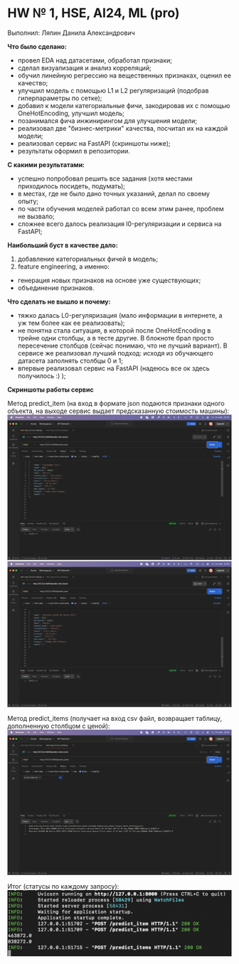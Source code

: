 # HW № 1, HSE, AI24, ML (pro)

Выполнил: Ляпин Данила Александрович


**Что было сделано:**
- провел EDA над датасетами, обработал признаки;
- сделал визуализация и анализ корреляций;
- обучил линейную регрессию на вещественных признаках, оценил ее качество;
- улучшил модель с помощью L1 и L2 регуляризаций (подобрав гиперпараметры по сетке);
- добавил к модели категориальные фичи, закодировав их с помощью OneHotEncoding, улучшил модель;
- позанимался фича инжинирингом для улучшения модели;
- реализовал две "бизнес-метрики" качества, посчитал их на каждой модели;
- реализовал сервис на FastAPI (скриншоты ниже);
- результаты оформил в репозитории.


**С какими результатами:**
- успешно попробовал решить все задания (хотя местами приходилось посидеть, подумать);
- в местах, где не было дано точных указаний, делал по своему опыту;
- по части обучения моделей работал со всем этим ранее, проблем не вызвало;
- сложнее всего далось реализация l0-регуляризации и сервиса на FastAPI;


**Наибольший буст в качестве дало:**
1. добавление категориальных фичей в модель;
2. feature engineering, а именно:
- генерация новых признаков на основе уже существующих;
- объединение признаков.


**Что сделать не вышло и почему:**
- тяжко далась L0-регуляризация (мало информации в интернете, а уж тем более как ее реализовать);
- не понятна стала ситуация, в которой после OneHotEncoding в трейне одни столбцы, а в тесте другие. В блокноте брал просто пересечение столбцов (сейчас понимаю, что не лучший вариант). В сервисе же реализовал лучший подход: исходя из обучающего датасета заполнять столбцы 0 и 1;
- впервые реализовал сервис на FastAPI (надеюсь все ок здесь получилось :) );


**Скриншоты работы сервис**

Метод predict_item (на вход в формате json подаются признаки одного объекта, на выходе сервис выдает предсказанную стоимость машины):
<img src="https://github.com/Lak1n26/hse_ml_2024/blob/main/hw_1/service/screenshots/car_1.png"/>
<img src="https://github.com/Lak1n26/hse_ml_2024/blob/main/hw_1/service/screenshots/car_2.png"/>

Метод predict_items (получает на вход csv файл, возвращает таблицу, дополненную столбцом с ценой):
<img src="https://github.com/Lak1n26/hse_ml_2024/blob/main/hw_1/service/screenshots/cars.png"/>

Итог (статусы по каждому запросу):
<img src="https://github.com/Lak1n26/hse_ml_2024/blob/main/hw_1/service/screenshots/status.png"/>
